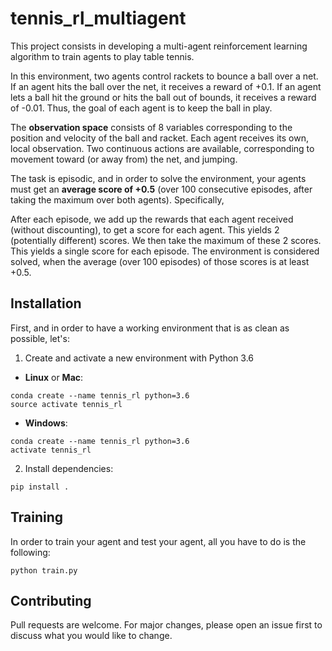 # tennis_rl_multiagent
This project consists in developing a multi-agent reinforcement learning algorithm to train agents to play table tennis.

In this environment, two agents control rackets to bounce a ball over a net. If an agent hits the ball over the net, it receives a reward of +0.1. If an agent lets a ball hit the ground or hits the ball out of bounds, it receives a reward of -0.01. Thus, the goal of each agent is to keep the ball in play.

The **observation space** consists of 8 variables corresponding to the position and velocity of the ball and racket. Each agent receives its own, local observation. Two continuous actions are available, corresponding to movement toward (or away from) the net, and jumping.

The task is episodic, and in order to solve the environment, your agents must get an **average score of +0.5** (over 100 consecutive episodes, after taking the maximum over both agents). Specifically,

After each episode, we add up the rewards that each agent received (without discounting), to get a score for each agent. This yields 2 (potentially different) scores. We then take the maximum of these 2 scores.
This yields a single score for each episode.
The environment is considered solved, when the average (over 100 episodes) of those scores is at least +0.5.
## Installation
First, and in order to have a working environment that is as clean as possible, let's:
1. Create and activate a new environment with Python 3.6
- __Linux__ or __Mac__:
```
conda create --name tennis_rl python=3.6
source activate tennis_rl
```
- __Windows__:
```
conda create --name tennis_rl python=3.6
activate tennis_rl
```
2. Install dependencies:

```
pip install .
```

## Training

In order to train your agent and test your agent, all you have to do is the following:

```
python train.py
```


## Contributing
Pull requests are welcome. For major changes, please open an issue first to discuss what you would like to change.
